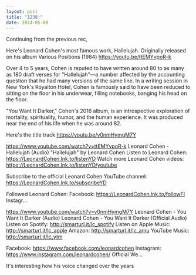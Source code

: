 ```yaml
---
layout: post
title: "1238:"
date: 2024-05-08
---
```


Continuing from the previous rec,

Here's Leonard Cohen's most famous work, Hallelujah. Originally released on his album Various Positions (1984)
https://youtu.be/ttEMYvpoR-k

Over 4 to 5 years, Cohen is reputed to have written around 80 to as many as 180 draft verses for "Hallelujah"—a number affected by the accounting question that he had many versions of the same line. In a writing session in New York's Royalton Hotel, Cohen is famously said to have been reduced to sitting on the floor in his underwear, filling notebooks, banging his head on the floor.


"You Want It Darker," Cohen's 2016 album, is an introspective exploration of mortality, spirituality, humor, and the human experience. It was produced near the end of his life when he was around 82. 

Here's the title track
https://youtu.be/v0nmHymgM7Y

https://www.youtube.com/watch?v=ttEMYvpoR-k
Leonard Cohen - Hallelujah (Audio)
"Hallelujah" by Leonard Cohen
Listen to Leonard Cohen: https://LeonardCohen.lnk.to/listenYD
Watch more Leonard Cohen videos: https://LeonardCohen.lnk.to/listenYD/youtube

Subscribe to the official Leonard Cohen YouTube channel: https://LeonardCohen.lnk.to/subscribeYD

Followed Leonard Cohen:
Facebook: https://LeonardCohen.lnk.to/followFI
Instagr...

https://www.youtube.com/watch?v=v0nmHymgM7Y
Leonard Cohen - You Want It Darker (Audio)
Leonard Cohen - You Want It Darker (Official Audio)
Listen on Spotify:  http://smarturl.it/lc_spotify 
Listen on Apple Music:  http://smarturl.it/lc_apple 
Amazon:  http://smarturl.it/lc_amu 
YouTube Music:  http://smarturl.it/lc_ytm 

Facebook: https://www.facebook.com/leonardcohen
Instagram: https://www.instagram.com/leonardcohen/ 
Official We...


It's interesting how his voice changed over the years
